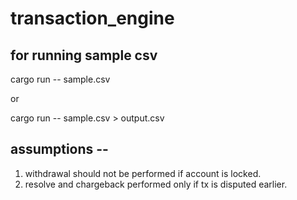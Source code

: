 # transaction_engine

## for running sample csv

cargo run -- sample.csv

or 

cargo run -- sample.csv > output.csv

## assumptions --

1. withdrawal should not be performed if account is locked.
2. resolve and chargeback performed only if tx is disputed earlier.